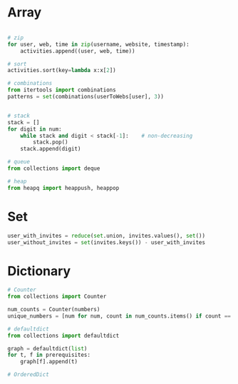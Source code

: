 
# Array
```py

```

```py
# zip
for user, web, time in zip(username, website, timestamp):
    activities.append((user, web, time))

# sort
activities.sort(key=lambda x:x[2])

```

```py
# combinations
from itertools import combinations
patterns = set(combinations(userToWebs[user], 3))

```
```py

```

```py
# stack
stack = []
for digit in num:
    while stack and digit < stack[-1]:    # non-decreasing
        stack.pop()
    stack.append(digit)

```

```py
# queue
from collections import deque

```

```py
# heap
from heapq import heappush, heappop

```

# Set
```py
user_with_invites = reduce(set.union, invites.values(), set())
user_without_invites = set(invites.keys()) - user_with_invites

```



# Dictionary
```py
# Counter
from collections import Counter

num_counts = Counter(numbers)
unique_numbers = [num for num, count in num_counts.items() if count == 1]

```
```py
# defaultdict
from collections import defaultdict

graph = defaultdict(list)
for t, f in prerequisites:
    graph[f].append(t)  

```

```py
# OrderedDict

```



```py


```
